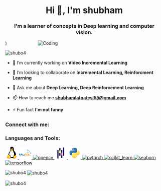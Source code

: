 <h1 align="center">Hi 👋, I'm shubham</h1>
<h3 align="center">I'm a learner of concepts in Deep learning and computer vision.</h3>

<img align="right" alt="Coding" width="400" src= “https://cdn.dribbble.com/users/1162077/screenshots/3848914/programmer.gif>)

<p align="left"> <img src="https://komarev.com/ghpvc/?username=shubo4&label=Profile%20views&color=0e75b6&style=flat" alt="shubo4" /> </p>

- 🔭 I’m currently working on **Video Incremental Learning**

- 👯 I’m looking to collaborate on **Incremental Learning, Reinforcment Learning**

- 💬 Ask me about **Deep Learning, Deep Reinforcement Learning**

- 📫 How to reach me **shubhamlatpatesl55@gmail.com**

- ⚡ Fun fact **I'm not funny**

<h3 align="left">Connect with me:</h3>
<p align="left">
</p>

<h3 align="left">Languages and Tools:</h3>
<p align="left"> <a href="https://www.linux.org/" target="_blank" rel="noreferrer"> <img src="https://raw.githubusercontent.com/devicons/devicon/master/icons/linux/linux-original.svg" alt="linux" width="40" height="40"/> </a> <a href="https://www.mysql.com/" target="_blank" rel="noreferrer"> <img src="https://raw.githubusercontent.com/devicons/devicon/master/icons/mysql/mysql-original-wordmark.svg" alt="mysql" width="40" height="40"/> </a> <a href="https://opencv.org/" target="_blank" rel="noreferrer"> <img src="https://www.vectorlogo.zone/logos/opencv/opencv-icon.svg" alt="opencv" width="40" height="40"/> </a> <a href="https://pandas.pydata.org/" target="_blank" rel="noreferrer"> <img src="https://raw.githubusercontent.com/devicons/devicon/2ae2a900d2f041da66e950e4d48052658d850630/icons/pandas/pandas-original.svg" alt="pandas" width="40" height="40"/> </a> <a href="https://www.python.org" target="_blank" rel="noreferrer"> <img src="https://raw.githubusercontent.com/devicons/devicon/master/icons/python/python-original.svg" alt="python" width="40" height="40"/> </a> <a href="https://pytorch.org/" target="_blank" rel="noreferrer"> <img src="https://www.vectorlogo.zone/logos/pytorch/pytorch-icon.svg" alt="pytorch" width="40" height="40"/> </a> <a href="https://scikit-learn.org/" target="_blank" rel="noreferrer"> <img src="https://upload.wikimedia.org/wikipedia/commons/0/05/Scikit_learn_logo_small.svg" alt="scikit_learn" width="40" height="40"/> </a> <a href="https://seaborn.pydata.org/" target="_blank" rel="noreferrer"> <img src="https://seaborn.pydata.org/_images/logo-mark-lightbg.svg" alt="seaborn" width="40" height="40"/> </a> <a href="https://www.tensorflow.org" target="_blank" rel="noreferrer"> <img src="https://www.vectorlogo.zone/logos/tensorflow/tensorflow-icon.svg" alt="tensorflow" width="40" height="40"/> </a> </p>

<p><img align="left" src="https://github-readme-stats.vercel.app/api/top-langs?username=shubo4&show_icons=true&locale=en&layout=compact" alt="shubo4" /></p>

<p>&nbsp;<img align="center" src="https://github-readme-stats.vercel.app/api?username=shubo4&show_icons=true&locale=en" alt="shubo4" /></p>

<p><img align="center" src="https://github-readme-streak-stats.herokuapp.com/?user=shubo4&" alt="shubo4" /></p>

